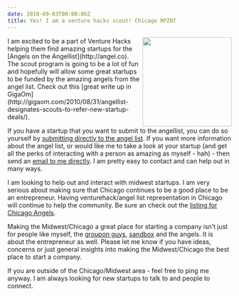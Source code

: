 ```yaml
---
date: 2010-09-03T00:00:00Z
title: Yes! I am a venture hacks scout! Chicago RPZNT
---
```


<img src="/images/Peace-Logo.jpg" align="right" width="200"/>
I am excited to be a part of Venture Hacks helping them find amazing startups for the [Angels on the Angellist](http://angel.co). The scout program is going to be a lot of fun and hopefully will allow some great startups to be funded by the amazing angels from the angel list. Check out this [great write up in GigaOm](http://gigaom.com/2010/08/31/angellist-designates-scouts-to-refer-new-startup-deals/).

If you have a startup that you want to submit to the angellist, you can do so yourself by [submitting directly to the angel list](http://angel.co/intro). If you want more information about the angel list, or would like me to take a look at your startup (and get all the perks of interacting with a person as amazing as myself - hah) - then send an [email to me directly](http://harperreed.org/contact). I am pretty easy to contact and can help out in many ways. 

I am looking to help out and interact with midwest startups. I am very serious about making sure that Chicago continues to be a good place to be an entrepreneur. Having venturehack/angel list representation in Chicago will continue to help the community. Be sure an check out the [listing for Chicago Angels](http://angel.co/chicago). 

Making the Midwest/Chicago a great place for starting a company isn’t just for people like myself, the [groupon guys](http://www.lightbank.com), [sandbox](http://www.sandboxindustries.com) and the angels. It is about the entrepreneur as well. Please let me know if you have ideas, concerns or just general insights into making the Midwest/Chicago the best place to start a company. 

If you are outside of the Chicago/Midwest area - feel free to ping me anyway. I am always looking for new startups to talk to and people to connect.
